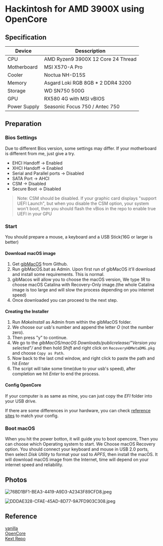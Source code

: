 # Hackintosh for AMD 3900X using OpenCore

## Specification
|Device|Desscription|
|---|---|
|CPU| AMD Ryzen9 3900X 12 Core 24 Thread|
|Motherboard| MSI X570-A Pro|
|Cooler| Noctua NH-D15S|
|Memory| Asgard Loki RGB 8GB * 2 DDR4 3200|
|Storage| WD SN750 500G|
|GPU| RX580 4G with MSI vBIOS|
|Power Supply| Seasonic Focus 750 / Antec 750|

## Preparation

### Bios Settings
Due to different Bios version, some settings may differ. If your motherboard is different from me, just give a try.

* EHCI Handoff -> Enabled
* XHCI Handoff -> Enabled
* Serial and Parallel ports -> Disabled
* SATA Port -> AHCI
* CSM -> Disabled
* Secure Boot -> Disabled

> Note: CSM should be disabled. If your graphic card displays "support UEFI Launch", but when you disable the CSM option, your system won't boot, then you should flash the vBios in the repo to enable true UEFI in your GPU

### Start

You should prepare a mouse, a keyboard and a USB Stick(16G or larger is better)

#### Download macOS image

1. Get [gibMacOS](https://github.com/corpnewt/gibMacOS.git) from Github.
2. Run gibMacOS.bat as Admin. Upon first run of gibMacOS it'll download and install some requirements. This is normal.
3. gibMacos will allow you to choose the macOS version, We type *1R* to choose macOS Catalina with Recovery-Only image.(the whole Catalina image is too large and will slow the process depending on you internet speed)
4. Once downloaded you can proceed to the next step.

#### Creating the Installer

1. Run *MakeInstall* as Admin from within the gibMacOS folder.
2. We choose our usb's number and append the letter *O* (not the number zero).
3. Then press "y" to continue.
4. We go to the *gibMacOS/macOS Downloads/publicrelease/"Version you selected"/* and then hold *Shift* and right click on `RecoveryHDMetaDMG.pkg` and choose `Copy as Path`.
5. Now back to the last cmd window, and right click to paste the path and hit *Enter*
6. The script will take some time(due to your usb's speed), after completion we hit *Enter* to end the process.

#### Config OpenCore
If your computer is as same as mine, you can just copy the *EFI* folder into your USB drive.

If there are some differences in your hardware, you can check [reference sites](#Reference) to match your config.

### Boot macOS

When you hit the power botton, it will guide you to boot opencore, Then you can choose which Operating system to start. We Choose macOS Recovery option.
You should connect your keyboard and mouse in USB 2.0 ports, then select *Disk Utility* to format your ssd to *APFS*, then install the macOS. It will download macOS image from the Internet, time will depend on your internet speed and reliability.

## Photos

![76BD1BF1-BEA3-4419-A9D3-A2343F89CFD8.jpeg](https://i.loli.net/2020/05/26/Z2TXNWszuopHgF3.jpg)

![DDDAE328-CFAE-45AD-8D77-9A7FD903C308.jpeg](https://i.loli.net/2020/05/26/cB4p8f15PewQX9C.jpg)

## Reference
[vanilla](vanilla.amd-osx.com)  
[OpenCore](https://khronokernel-2.gitbook.io/opencore-vanilla-desktop-guide/)  
[Kext Repo](https://onedrive.live.com/?authkey=%21APjCyRpzoAKp4xs&id=FE4038DA929BFB23%21455036&cid=FE4038DA929BFB23)  